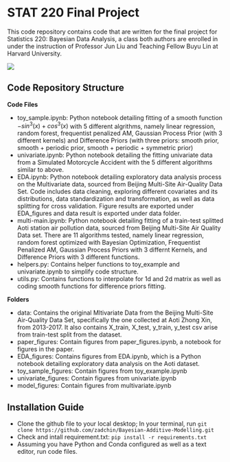 # STAT 220 Final Project

This code repository contains code that are written for the final project for Statistics 220: Bayesian Data Analysis, a class both authors are enrolled in under the instruction of Professor Jun Liu and Teaching Fellow Buyu Lin at Harvard University.

[![](https://tokei.rs/b1/github/XAMPPRocky/tokei)](https://github.com/zadchin/Bayesian-Additive-Modelling.git)

## Code Repository Structure

**Code Files**
- toy_sample.ipynb: Python notebook detailing fitting of a smooth function $-sin^3(x)+cos^3(x)$ with 5 different algrithms, namely linear regression, random forest, frequentist penalized AM, Gaussian Process Prior (with 3 different kernels) and Difference Priors (with three priors: smooth prior, smooth + periodic prior, smooth + periodic + symmetric prior)
- univariate.ipynb: Python notebook detailing the fitting univariate data from a Simulated
Motorcycle Accident with the 5 different algorithms similar to above.
- EDA.ipynb: Python notebook detailing exploratory data analysis process on the Multivariate data, sourced from Beijing Multi-Site Air-Quality Data Set. Code includes data cleaning, exploring different covariates and its distributions, data standardization and transformation, as well as data splitting for cross validation. Figure results are exported under EDA_figures and data result is exported under data folder.
- multi-main.ipynb: Python notebook detailing fitting of a train-test splitted Aoti station air pollution data, sourced from Beijing Multi-Site Air Quality Data set. There are 11 algorithms tested, namely linear regression, random forest optimized with Bayesian Optimization, Frequentist Penalized AM, Gaussian Process Priors with 3 differnt Kernels, and Difference Priors with 3 different functions.
- helpers.py: Contains helper functions to toy_example and univariate.ipynb to simplify code structure.
- utils.py: Contains functions to interpolate for 1d and 2d matrix as well as coding smooth functions for difference priors fitting.

**Folders**
- data: Contains the original Mltivariate Data from the Beijing Multi-Site Air-Quality Data Set, specifically the one collected at Aoti Zhong Xin, from 2013-2017. It also contains X_train, X_test, y_train, y_test csv arise from train-test split from the dataset.
- paper_figures: Contain figures from paper_figures.ipynb, a notebook for figures in the paper.
- EDA_figures: Contains figures from EDA.ipynb, which is a Python notebook detailing exploratory data analysis on the Aoti dataset.
- toy_sample_figures: Contain figures from toy_example.ipynb
- univariate_figures: Contain figures from univariate.ipynb
- model_figures: Contain figures from multivariate.ipynb

## Installation Guide

- Clone the github file to your local desktop; In your terminal, run `git clone https://github.com/zadchin/Bayesian-Additive-Modelling.git`
- Check and intall requirement.txt: `pip install -r requirements.txt`
- Assuming you have Python and Conda configured as well as a text editor, run code files.



